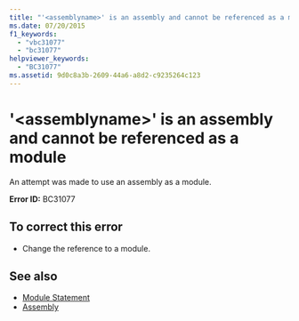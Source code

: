 ```yaml
---
title: "'<assemblyname>' is an assembly and cannot be referenced as a module"
ms.date: 07/20/2015
f1_keywords: 
  - "vbc31077"
  - "bc31077"
helpviewer_keywords: 
  - "BC31077"
ms.assetid: 9d0c8a3b-2609-44a6-a8d2-c9235264c123
---
```

# '\<assemblyname>' is an assembly and cannot be referenced as a module
An attempt was made to use an assembly as a module.  
  
 **Error ID:** BC31077  
  
## To correct this error  
  
- Change the reference to a module.  
  
## See also

- [Module Statement](../language-reference/statements/module-statement.md)
- [Assembly](../language-reference/modifiers/assembly.md)

